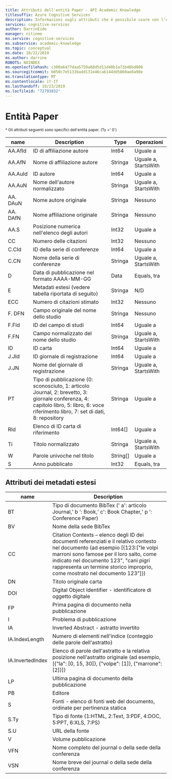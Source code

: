 ```yaml
---
title: Attributi dell'entità Paper - API Academic Knowledge
titlesuffix: Azure Cognitive Services
description: Informazioni sugli attributi che è possibile usare con l'entità Paper nell'API Academic Knowledge.
services: cognitive-services
author: DarrinEide
manager: nitinme
ms.service: cognitive-services
ms.subservice: academic-knowledge
ms.topic: conceptual
ms.date: 10/22/2019
ms.author: darrine
ROBOTS: NOINDEX
ms.openlocfilehash: c300a6477daa5759a68d5d11d40b1a71b46bd808
ms.sourcegitcommit: b050c7e5133badd131e46cab144dd5860ae8a98e
ms.translationtype: MT
ms.contentlocale: it-IT
ms.lasthandoff: 10/23/2019
ms.locfileid: "72793832"
---
```

# <a name="paper-entity"></a>Entità Paper

<sub>* Gli attributi seguenti sono specifici dell'entità paper. (Ty =' 0')</sub>

name | Description | Type | Operazioni
--- | --- | --- | ---
AA.AfId | ID di affiliazione autore | Int64 | Uguale a
AA.AfN | Nome di affiliazione autore | Stringa | Uguale a, StartsWith
AA.AuId | ID autore | Int64 | Uguale a
AA.AuN | Nome dell'autore normalizzato | Stringa | Uguale a, StartsWith
AA. DAuN | Nome autore originale | Stringa | Nessuno
AA. DAfN | Nome affiliazione originale | Stringa | Nessuno
AA.S | Posizione numerica nell'elenco degli autori | Int32 | Uguale a
CC | Numero delle citazioni | Int32 | Nessuno  
C.CId | ID della serie di conferenze | Int64 | Uguale a
C.CN | Nome della serie di conferenze | Stringa | Uguale a, StartsWith
D | Data di pubblicazione nel formato AAAA-MM-GG | Data | Equals, tra
E | Metadati estesi (vedere tabella riportata di seguito) | Stringa | N/D  
ECC | Numero di citazioni stimato | Int32 | Nessuno
F. DFN | Campo originale del nome dello studio | Stringa | Nessuno
F.FId | ID del campo di studi | Int64 | Uguale a
F.FN | Campo normalizzato del nome dello studio | Stringa | Uguale a, StartsWith
ID | ID carta | Int64 | Uguale a
J.JId | ID giornale di registrazione | Int64 | Uguale a
J.JN | Nome del giornale di registrazione | Stringa | Uguale a, StartsWith
PT | Tipo di pubblicazione (0: sconosciuto, 1: articolo Journal, 2: brevetto, 3: giornale conferenza, 4: capitolo libro, 5: libro, 6: voce riferimento libro, 7: set di dati, 8: repository | Stringa | Uguale a
RId | Elenco di ID carta di riferimento | Int64[] | Uguale a
Ti | Titolo normalizzato | Stringa | Uguale a, StartsWith
W | Parole univoche nel titolo | String[] | Uguale a
S | Anno pubblicato | Int32 | Equals, tra

## <a name="extended-metadata-attributes"></a>Attributi dei metadati estesi ##

name | Description               
--- | ---
BT | Tipo di documento BibTex (' a': articolo Journal,' b ': Book,' c': Book Chapter,' p ': Conference Paper)
BV | Nome della sede BibTex
CC | Citation Contexts – elenco degli ID dei documenti referenziati e il relativo contesto nel documento (ad esempio [{123:["le volpi marroni sono famose per il loro salto, come indicato nel documento 123", "cani pigri rappresenta un termine storico improprio, come mostrato nel documento 123”]})
DN | Titolo originale carta
DOI | Digital Object Identifier - identificatore di oggetto digitale
FP | Prima pagina di documento nella pubblicazione
I | Problema di pubblicazione
IA | Inverted Abstract - astratto invertito
IA.IndexLength | Numero di elementi nell'indice (conteggio delle parole dell'astratto)
IA.InvertedIndex | Elenco di parole dell'astratto e la relativa posizione nell'astratto originale (ad esempio, [{"la": [0, 15, 30]}, {"volpe": [1]}, {"marrone":[2]}])
LP | Ultima pagina di documento della pubblicazione
PB | Editore
S | Fonti - elenco di fonti web del documento, ordinate per pertinenza statica
S.Ty | Tipo di fonte (1:HTML, 2:Text, 3:PDF, 4:DOC, 5:PPT, 6:XLS, 7:PS)
S.U | URL della fonte
V | Volume pubblicazione
VFN | Nome completo del journal o della sede della conferenza
VSN | Nome breve del journal o della sede della conferenza
